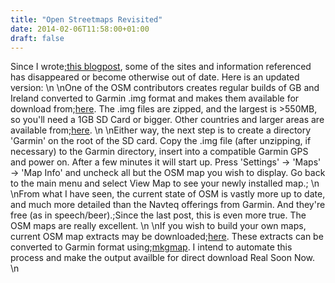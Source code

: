```yaml
---
title: "Open Streetmaps Revisited"
date: 2014-02-06T11:58:00+01:00
draft: false
---
```


Since I wrote<a href=http://gerryk.com/node/26/edit>;this blogpost</a>, some of the sites and information referenced has disappeared or become otherwise out of date. Here is an updated version:
\n
\nOne of the OSM contributors creates regular builds of GB and Ireland converted to Garmin .img format and makes them available for download from;<a href=http://talkytoaster.co.uk/ukmaps.htm#GPSRs-Only>here</a>. The .img files are zipped, and the largest is &gt;550MB, so you'll need a 1GB SD Card or bigger. Other countries and larger areas are available from;<a href=http://wiki.openstreetmap.org/wiki/OSM_Map_On_Garmin/Download>here</a>.
\n
\nEither way, the next step is to create a directory 'Garmin' on the root of the SD card. Copy the .img file (after unzipping, if necessary) to the Garmin directory, insert into a compatible Garmin GPS and power on. After a few minutes it will start up. Press 'Settings' -&gt; 'Maps' -&gt; 'Map Info' and uncheck all but the OSM map you wish to display. Go back to the main menu and select View Map to see your newly installed map.;
\n
\nFrom what I have seen, the current state of OSM is vastly more up to date, and much more detailed than the Navteq offerings from Garmin. And they're free (as in speech/beer).;Since the last post, this is even more true. The OSM maps are really excellent.
\n
\nIf you wish to build your own maps, current OSM map extracts may be downloaded;<a href=http://download.geofabrik.de/osm/>here</a>. These extracts can be converted to Garmin format using;<a href=http://wiki.openstreetmap.org/wiki/Mkgmap>mkgmap</a>. I intend to automate this process and make the output availble for direct download Real Soon Now.
\n
